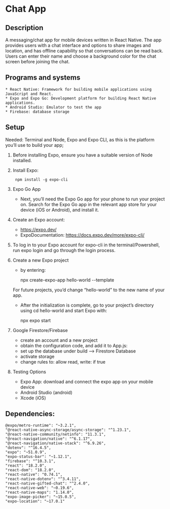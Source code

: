 # Chat App

## Description
A messaging/chat app for mobile devices written in React Native. The app provides users with a chat interface and options to share images and location, and has offline capability so that conversations can be read back. Users can enter their name and choose a background color for the chat screen before joining the chat.


## Programs and systems
    * React Native: Framework for building mobile applications using JavaScript and React.
    * Expo and Expo Go: Development platform for building React Native applications.
    * Android Studio: Emulator to test the app
    * Firebase: database storage


## Setup
Needed: Terminal and Node, Expo and Expo CLI, as this is the platform you’ll use to build your app;

1. Before installing Expo, ensure you have a suitable version of Node installed.

2. Install Expo:

        npm install -g expo-cli

3. Expo Go App

    * Next, you’ll need the Expo Go app for your phone to run your project on. Search for the Expo Go app in the relevant app store for your device (iOS or Android), and install it.

4. Create an Expo account: 
    * https://expo.dev/
    * ExpoDocumentation: https://docs.expo.dev/more/expo-cli/

5. To log in to your Expo account for expo-cli in the terminal/Powershell, run expo login and go through the login process. 

6. Create a new Expo project 
    * by entering:

        npx create-expo-app hello-world --template     
    
    For future projects, you’d change “hello-world” to the new name of your app.

    * After the initialization is complete, go to your project’s directory using cd hello-world and start Expo with: 
    
        npx expo start

7. Google Firestore/Firebase
    * create an account and a new project
    * obtain the configuration code, and add it to App.js:
    * set up the database under build --> Firestore Database
    * activate storage
    * change rules to: allow read, write: if true


8. Testing Options
    * Expo App: download and connect the expo app on your mobile device
    * Android Studio (android)
    * Xcode (iOS)


## Dependencies:

    @expo/metro-runtime": "~3.2.1",
    "@react-native-async-storage/async-storage": "^1.23.1",
    "@react-native-community/netinfo": "11.3.1",
    "@react-navigation/native": "^6.1.17",
    "@react-navigation/native-stack": "^6.9.26",
    "dotenv": "^16.4.5",
    "expo": "~51.0.9",
    "expo-status-bar": "~1.12.1",
    "firebase": "^10.3.1",
    "react": "18.2.0",
    "react-dom": "18.2.0",
    "react-native": "0.74.1",
    "react-native-dotenv": "^3.4.11",
    "react-native-gifted-chat": "^2.4.0",
    "react-native-web": "~0.19.6",
    "react-native-maps": "1.14.0",
    "expo-image-picker": "~15.0.5",
    "expo-location": "~17.0.1"
